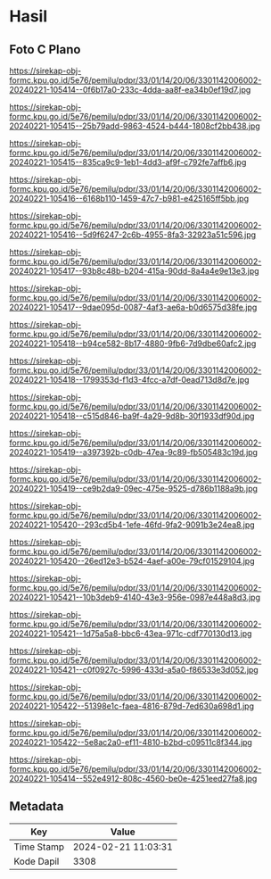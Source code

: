 # Hasil

## Foto C Plano

https://sirekap-obj-formc.kpu.go.id/5e76/pemilu/pdpr/33/01/14/20/06/3301142006002-20240221-105414--0f6b17a0-233c-4dda-aa8f-ea34b0ef19d7.jpg

https://sirekap-obj-formc.kpu.go.id/5e76/pemilu/pdpr/33/01/14/20/06/3301142006002-20240221-105415--25b79add-9863-4524-b444-1808cf2bb438.jpg

https://sirekap-obj-formc.kpu.go.id/5e76/pemilu/pdpr/33/01/14/20/06/3301142006002-20240221-105415--835ca9c9-1eb1-4dd3-af9f-c792fe7affb6.jpg

https://sirekap-obj-formc.kpu.go.id/5e76/pemilu/pdpr/33/01/14/20/06/3301142006002-20240221-105416--6168b110-1459-47c7-b981-e425165ff5bb.jpg

https://sirekap-obj-formc.kpu.go.id/5e76/pemilu/pdpr/33/01/14/20/06/3301142006002-20240221-105416--5d9f6247-2c6b-4955-8fa3-32923a51c596.jpg

https://sirekap-obj-formc.kpu.go.id/5e76/pemilu/pdpr/33/01/14/20/06/3301142006002-20240221-105417--93b8c48b-b204-415a-90dd-8a4a4e9e13e3.jpg

https://sirekap-obj-formc.kpu.go.id/5e76/pemilu/pdpr/33/01/14/20/06/3301142006002-20240221-105417--9dae095d-0087-4af3-ae6a-b0d6575d38fe.jpg

https://sirekap-obj-formc.kpu.go.id/5e76/pemilu/pdpr/33/01/14/20/06/3301142006002-20240221-105418--b94ce582-8b17-4880-9fb6-7d9dbe60afc2.jpg

https://sirekap-obj-formc.kpu.go.id/5e76/pemilu/pdpr/33/01/14/20/06/3301142006002-20240221-105418--1799353d-f1d3-4fcc-a7df-0ead713d8d7e.jpg

https://sirekap-obj-formc.kpu.go.id/5e76/pemilu/pdpr/33/01/14/20/06/3301142006002-20240221-105418--c515d846-ba9f-4a29-9d8b-30f1933df90d.jpg

https://sirekap-obj-formc.kpu.go.id/5e76/pemilu/pdpr/33/01/14/20/06/3301142006002-20240221-105419--a397392b-c0db-47ea-9c89-fb505483c19d.jpg

https://sirekap-obj-formc.kpu.go.id/5e76/pemilu/pdpr/33/01/14/20/06/3301142006002-20240221-105419--ce9b2da9-09ec-475e-9525-d786b1188a9b.jpg

https://sirekap-obj-formc.kpu.go.id/5e76/pemilu/pdpr/33/01/14/20/06/3301142006002-20240221-105420--293cd5b4-1efe-46fd-9fa2-9091b3e24ea8.jpg

https://sirekap-obj-formc.kpu.go.id/5e76/pemilu/pdpr/33/01/14/20/06/3301142006002-20240221-105420--26ed12e3-b524-4aef-a00e-79cf01529104.jpg

https://sirekap-obj-formc.kpu.go.id/5e76/pemilu/pdpr/33/01/14/20/06/3301142006002-20240221-105421--10b3deb9-4140-43e3-956e-0987e448a8d3.jpg

https://sirekap-obj-formc.kpu.go.id/5e76/pemilu/pdpr/33/01/14/20/06/3301142006002-20240221-105421--1d75a5a8-bbc6-43ea-971c-cdf770130d13.jpg

https://sirekap-obj-formc.kpu.go.id/5e76/pemilu/pdpr/33/01/14/20/06/3301142006002-20240221-105421--c0f0927c-5996-433d-a5a0-f86533e3d052.jpg

https://sirekap-obj-formc.kpu.go.id/5e76/pemilu/pdpr/33/01/14/20/06/3301142006002-20240221-105422--51398e1c-faea-4816-879d-7ed630a698d1.jpg

https://sirekap-obj-formc.kpu.go.id/5e76/pemilu/pdpr/33/01/14/20/06/3301142006002-20240221-105422--5e8ac2a0-ef11-4810-b2bd-c09511c8f344.jpg

https://sirekap-obj-formc.kpu.go.id/5e76/pemilu/pdpr/33/01/14/20/06/3301142006002-20240221-105414--552e4912-808c-4560-be0e-4251eed27fa8.jpg


## Metadata

| Key        | Value               |
| ---------- | ------------------- |
| Time Stamp | 2024-02-21 11:03:31 |
| Kode Dapil | 3308                |



